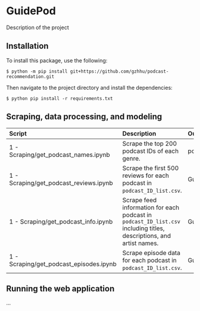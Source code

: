# GuidePod

Description of the project

## Installation

To install this package, use the following:

`$ python -m pip install git+https://github.com/gzhhu/podcast-recommendation.git`

Then navigate to the project directory and install the dependencies: 

`$ python pip install -r requirements.txt `

## Scraping, data processing, and modeling

Script | Description | Output
:----- | :---- | :------
1 - Scraping/get_podcast_names.ipynb   | Scrape the top 200 podcast IDs of each genre. | podcast_ID_list.csv
1 - Scraping/get_podcast_reviews.ipynb   | Scrape the first 500 reviews for each podcast in `podcast_ID_list.csv`. | GuidePod.sqlite
1 - Scraping/get_podcast_info.ipynb   | Scrape feed information for each podcast in `podcast_ID_list.csv` including titles, descriptions, and artist names. | GuidePod.sqlite
1 - Scraping/get_podcast_episodes.ipynb   | Scrape episode data for each podcast in `podcast_ID_list.csv`. | GuidePod.sqlite

## Running the web application

...
